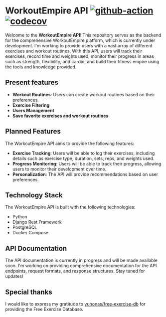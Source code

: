 # **WorkoutEmpire API** [![github-action](https://github.com/natilou/workout_django_api/actions/workflows/ci.yml/badge.svg)](https://github.com/natilou/workout_django_api/actions/workflows/ci.yml) [![codecov](https://codecov.io/gh/natilou/workout_django_api/branch/main/graph/badge.svg?token=DMCJYFDTJE)](https://codecov.io/gh/natilou/workout_django_api)

Welcome to the **WorkoutEmpire API**! This repository serves as the backend for the comprehensive WorkoutEmpire platform, which is currently under development. I'm working to provide users with a vast array of different exercises and workout routines. With this API, users will track their exercises, record time and weights used, monitor their progress in areas such as strength, flexibility, and cardio, and build their fitness empire using the tools and knowledge provided. 

## Present features
- **Workout Routines**: Users can create workout routines based on their preferences.
- **Exercise Filtering**
- **Users Management**
- **Save favorite exercises and workout routines**

## Planned Features
The WorkoutEmpire API aims to provide the following features:
- **Exercise Tracking**: Users will be able to log their exercises, including details such as exercise type, duration, sets, reps, and weights used.
- **Progress Monitoring**: Users will be able to track their progress, allowing users to monitor their development over time.
- **Personalization**: The API will provide recommendations based on user preferences.

## Technology Stack
The WorkoutEmpire API is built with the following technologies:

- Python
- Django Rest Framework
- PostgreSQL
- Docker Compose

## API Documentation
The API documentation is currently in progress and will be made available soon. I'm working on providing comprehensive documentation for the API endpoints, request formats, and response structures. Stay tuned for updates!
    
## Special thanks
I would like to express my gratitude to [yuhonas/free-exercise-db](https://github.com/yuhonas/free-exercise-db) for providing the Free Exercise Database.